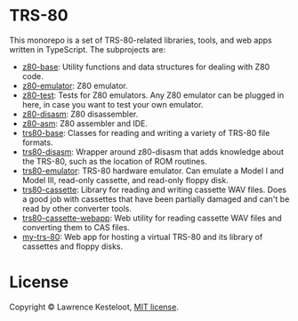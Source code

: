 # TRS-80

This monorepo is a set of TRS-80-related libraries, tools, and web apps written
in TypeScript. The subprojects are:

* [z80-base](packages/z80-base): Utility functions and data structures for dealing with Z80 code.
* [z80-emulator](packages/z80-emulator): Z80 emulator.
* [z80-test](packages/z80-test): Tests for Z80 emulators. Any Z80 emulator can be plugged in here, in case you want to test your own emulator.
* [z80-disasm](packages/z80-disasm): Z80 disassembler.
* [z80-asm](packages/z80-asm): Z80 assembler and IDE.
* [trs80-base](packages/trs80-base): Classes for reading and writing a variety of TRS-80 file formats.
* [trs80-disasm](packages/trs80-disasm): Wrapper around z80-disasm that adds knowledge about the TRS-80, such as the location of ROM routines.
* [trs80-emulator](packages/trs80-emulator): TRS-80 hardware emulator. Can emulate a Model I and Model III, read-only cassette, and read-only floppy disk.
* [trs80-cassette](packages/trs80-cassette): Library for reading and writing cassette WAV files. Does a good job with cassettes that have been partially damaged and can't be read by other converter tools.
* [trs80-cassette-webapp](packages/trs80-cassette-webapp): Web utility for reading cassette WAV files and converting them to CAS files.
* [my-trs-80](packages/my-trs-80): Web app for hosting a virtual TRS-80 and its library of cassettes and floppy disks.

# License

Copyright &copy; Lawrence Kesteloot, [MIT license](LICENSE).


